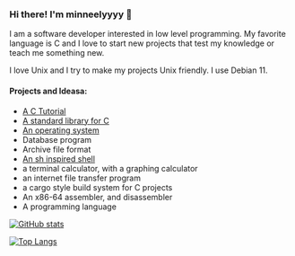 ### Hi there! I'm minneelyyyy 👋

I am a software developer interested in low level programming. My favorite language is C and I love to start new projects that test my knowledge or teach me something new.

I love Unix and I try to make my projects Unix friendly. I use Debian 11.

#### Projects and Ideasa:
 - [A C Tutorial](https://github.com/minneelyyyy/C-Tutorial)
 - [A standard library for C](https://github.com/minneelyyyy/libminc)
 - [An operating system](https://github.com/minneelyyyy/MinOS)
 - Database program
 - Archive file format
 - [An sh inspired shell](https://github.com/minneelyyyy/taco)
 - a terminal calculator, with a graphing calculator
 - an internet file transfer program
 - a cargo style build system for C projects
 - An x86-64 assembler, and disassembler
 - A programming language

[![GitHub stats](https://github-readme-stats.vercel.app/api?username=minneelyyyy)](https://github.com/anuraghazra/github-readme-stats)

[![Top Langs](https://github-readme-stats.vercel.app/api/top-langs/?username=minneelyyyy&layout=compact)](https://github.com/anuraghazra/github-readme-stats)
